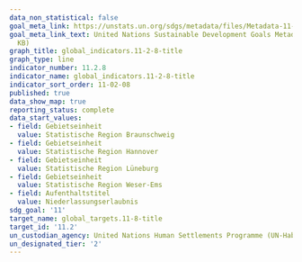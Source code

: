 ```yaml
---
data_non_statistical: false
goal_meta_link: https://unstats.un.org/sdgs/metadata/files/Metadata-11-01-01.pdf
goal_meta_link_text: United Nations Sustainable Development Goals Metadata (PDF 93.1
  KB)
graph_title: global_indicators.11-2-8-title
graph_type: line
indicator_number: 11.2.8
indicator_name: global_indicators.11-2-8-title
indicator_sort_order: 11-02-08
published: true
data_show_map: true
reporting_status: complete
data_start_values:
- field: Gebietseinheit
  value: Statistische Region Braunschweig
- field: Gebietseinheit
  value: Statistische Region Hannover
- field: Gebietseinheit
  value: Statistische Region Lüneburg
- field: Gebietseinheit
  value: Statistische Region Weser-Ems
- field: Aufenthaltstitel
  value: Niederlassungserlaubnis
sdg_goal: '11'
target_name: global_targets.11-8-title
target_id: '11.2'
un_custodian_agency: United Nations Human Settlements Programme (UN-Habitat)
un_designated_tier: '2'
---
```

